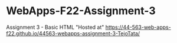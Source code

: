 # WebApps-F22-Assignment-3
Assignment 3 - Basic HTML
"Hosted at"  https://44-563-web-apps-f22.github.io/44563-webapps-assignment-3-TejoTata/ 